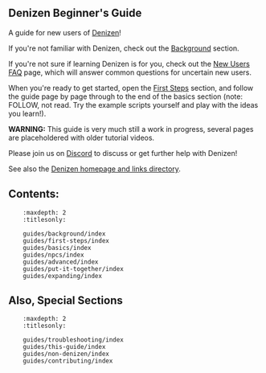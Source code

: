 Denizen Beginner's Guide
------------------------

A guide for new users of [Denizen](https://www.spigotmc.org/resources/denizen.21039/)!

If you're not familiar with Denizen, check out the [Background](/guides/background/index) section.

If you're not sure if learning Denizen is for you, check out the [New Users FAQ](/guides/background/new-user-faq) page, which will answer common questions for uncertain new users.

When you're ready to get started, open the [First Steps](/guides/first-steps/index) section, and follow the guide page by page through to the end of the basics section (note: FOLLOW, not read. Try the example scripts yourself and play with the ideas you learn!).

**WARNING:** This guide is very much still a work in progress, several pages are placeholdered with older tutorial videos.

Please join us on [Discord](https://discord.gg/Q6pZGSR) to discuss or get further help with Denizen!

See also the [Denizen homepage and links directory](https://denizenscript.com/).

## Contents:

``` toctree::
    :maxdepth: 2
    :titlesonly:

    guides/background/index
    guides/first-steps/index
    guides/basics/index
    guides/npcs/index
    guides/advanced/index
    guides/put-it-together/index
    guides/expanding/index
```

## Also, Special Sections

``` toctree::
    :maxdepth: 2
    :titlesonly:

    guides/troubleshooting/index
    guides/this-guide/index
    guides/non-denizen/index
    guides/contributing/index
```
